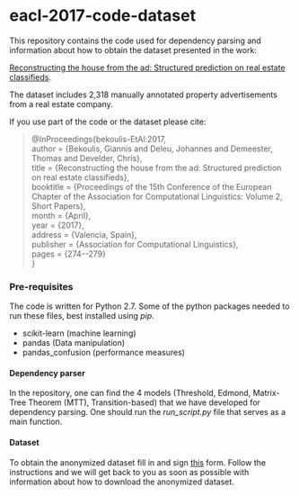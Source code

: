 # eacl-2017-code-dataset

This repository contains the code used for dependency parsing and information about how to obtain the dataset presented in the work:

[Reconstructing the house from the ad: Structured prediction on real estate classifieds](http://users.ugent.be/~ibekouli/papers/eacl2017/bekoulis-eacl2017.pdf).

The dataset includes 2,318 manually annotated property advertisements from a real estate company.

If you use part of the code or the dataset please cite:
  
> @InProceedings{bekoulis-EtAl:2017,  
> author    = {Bekoulis, Giannis  and  Deleu, Johannes  and  Demeester, Thomas  and  Develder, Chris},  
> title     = {Reconstructing the house from the ad: Structured prediction on real estate classifieds},  
> booktitle = {Proceedings of the 15th Conference of the European Chapter of the Association for Computational Linguistics: Volume 2, Short Papers},  
> month     = {April},  
> year      = {2017},  
> address   = {Valencia, Spain},  
> publisher = {Association for Computational Linguistics},  
> pages     = {274--279}  
> }  


### Pre-requisites ###

The code is written for Python 2.7. Some of the python packages needed to run these files, best installed using *pip*.

* scikit-learn (machine learning)
* pandas (Data manipulation)
* pandas_confusion (performance measures)

#### Dependency parser ####

In the repository, one can find the 4 models (Threshold, Edmond, Matrix-Tree Theorem (MTT), Transition-based) that we have developed for dependency parsing. One should run the *run_script.py* file that serves as a main function.

#### Dataset ####

To obtain the anonymized dataset fill in and sign [this](https://github.com/bekou/ad_data/raw/master/agreement/data-agreement.pdf) form. Follow the instructions and we will get back to you as soon as possible with information about how to download the anonymized dataset. 
